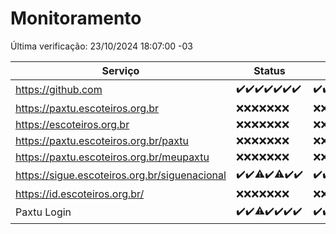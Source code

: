 # Monitoramento

Última verificação: 23/10/2024 18:07:00 -03

|Serviço|Status|Últimas 24h|
|---|---|---|
|https://github.com|<span title="2024-10-16: OK=23">✔️</span><span title="2024-10-17: OK=23">✔️</span><span title="2024-10-18: OK=23">✔️</span><span title="2024-10-19: OK=23">✔️</span><span title="2024-10-20: OK=23">✔️</span><span title="2024-10-21: OK=23">✔️</span><span title="2024-10-22: OK=20">✔️</span>|<span title="22/10/2024 18:07:00 -03 : 200">✔️</span><span title="22/10/2024 19:08:00 -03 : 200">✔️</span><span title="22/10/2024 20:09:00 -03 : 200">✔️</span><span title="22/10/2024 21:39:00 -03 : 200">✔️</span><span title="22/10/2024 23:10:00 -03 : 200">✔️</span><span title="23/10/2024 00:14:00 -03 : 200">✔️</span><span title="23/10/2024 01:10:00 -03 : 200">✔️</span><span title="23/10/2024 02:08:00 -03 : 200">✔️</span><span title="23/10/2024 03:12:00 -03 : 200">✔️</span><span title="23/10/2024 04:08:00 -03 : 200">✔️</span><span title="23/10/2024 05:11:00 -03 : 200">✔️</span><span title="23/10/2024 06:09:00 -03 : 200">✔️</span><span title="23/10/2024 07:09:00 -03 : 200">✔️</span><span title="23/10/2024 08:07:00 -03 : 200">✔️</span><span title="23/10/2024 09:15:00 -03 : 200">✔️</span><span title="23/10/2024 10:17:00 -03 : 200">✔️</span><span title="23/10/2024 11:08:00 -03 : 200">✔️</span><span title="23/10/2024 12:08:00 -03 : 200">✔️</span><span title="23/10/2024 13:10:00 -03 : 200">✔️</span><span title="23/10/2024 14:07:00 -03 : 200">✔️</span><span title="23/10/2024 15:10:00 -03 : 200">✔️</span><span title="23/10/2024 16:06:00 -03 : 200">✔️</span><span title="23/10/2024 17:09:00 -03 : 200">✔️</span><span title="23/10/2024 18:07:00 -03 : 200">✔️</span>|
|https://paxtu.escoteiros.org.br|<span title="2024-10-16: Falhas=23">❌</span><span title="2024-10-17: Falhas=23">❌</span><span title="2024-10-18: Falhas=23">❌</span><span title="2024-10-19: Falhas=23">❌</span><span title="2024-10-20: Falhas=23">❌</span><span title="2024-10-21: Falhas=23">❌</span><span title="2024-10-22: Falhas=20">❌</span>|<span title="22/10/2024 18:07:00 -03 : 403">❌</span><span title="22/10/2024 19:08:00 -03 : 403">❌</span><span title="22/10/2024 20:09:00 -03 : 403">❌</span><span title="22/10/2024 21:39:00 -03 : 403">❌</span><span title="22/10/2024 23:10:00 -03 : 403">❌</span><span title="23/10/2024 00:14:00 -03 : 403">❌</span><span title="23/10/2024 01:10:00 -03 : 403">❌</span><span title="23/10/2024 02:09:00 -03 : 403">❌</span><span title="23/10/2024 03:12:00 -03 : 403">❌</span><span title="23/10/2024 04:08:00 -03 : 403">❌</span><span title="23/10/2024 05:11:00 -03 : 403">❌</span><span title="23/10/2024 06:09:00 -03 : 403">❌</span><span title="23/10/2024 07:09:00 -03 : 403">❌</span><span title="23/10/2024 08:07:00 -03 : 403">❌</span><span title="23/10/2024 09:15:00 -03 : 403">❌</span><span title="23/10/2024 10:17:00 -03 : 403">❌</span><span title="23/10/2024 11:08:00 -03 : 403">❌</span><span title="23/10/2024 12:08:00 -03 : 403">❌</span><span title="23/10/2024 13:10:00 -03 : 403">❌</span><span title="23/10/2024 14:07:00 -03 : 403">❌</span><span title="23/10/2024 15:10:00 -03 : 403">❌</span><span title="23/10/2024 16:06:00 -03 : 403">❌</span><span title="23/10/2024 17:09:00 -03 : 403">❌</span><span title="23/10/2024 18:07:00 -03 : 403">❌</span>|
|https://escoteiros.org.br|<span title="2024-10-16: Falhas=23">❌</span><span title="2024-10-17: Falhas=23">❌</span><span title="2024-10-18: Falhas=23">❌</span><span title="2024-10-19: Falhas=23">❌</span><span title="2024-10-20: Falhas=23">❌</span><span title="2024-10-21: Falhas=23">❌</span><span title="2024-10-22: Falhas=20">❌</span>|<span title="22/10/2024 18:07:00 -03 : 403">❌</span><span title="22/10/2024 19:08:00 -03 : 403">❌</span><span title="22/10/2024 20:09:00 -03 : 403">❌</span><span title="22/10/2024 21:39:00 -03 : 403">❌</span><span title="22/10/2024 23:10:00 -03 : 403">❌</span><span title="23/10/2024 00:14:00 -03 : 403">❌</span><span title="23/10/2024 01:10:00 -03 : 403">❌</span><span title="23/10/2024 02:09:00 -03 : 403">❌</span><span title="23/10/2024 03:12:00 -03 : 403">❌</span><span title="23/10/2024 04:08:00 -03 : 403">❌</span><span title="23/10/2024 05:11:00 -03 : 403">❌</span><span title="23/10/2024 06:09:00 -03 : 403">❌</span><span title="23/10/2024 07:09:00 -03 : 403">❌</span><span title="23/10/2024 08:07:00 -03 : 403">❌</span><span title="23/10/2024 09:15:00 -03 : 403">❌</span><span title="23/10/2024 10:17:00 -03 : 403">❌</span><span title="23/10/2024 11:08:00 -03 : 403">❌</span><span title="23/10/2024 12:08:00 -03 : 403">❌</span><span title="23/10/2024 13:10:00 -03 : 403">❌</span><span title="23/10/2024 14:07:00 -03 : 403">❌</span><span title="23/10/2024 15:10:00 -03 : 403">❌</span><span title="23/10/2024 16:06:00 -03 : 403">❌</span><span title="23/10/2024 17:09:00 -03 : 403">❌</span><span title="23/10/2024 18:07:00 -03 : 403">❌</span>|
|https://paxtu.escoteiros.org.br/paxtu|<span title="2024-10-16: Falhas=23">❌</span><span title="2024-10-17: Falhas=23">❌</span><span title="2024-10-18: Falhas=23">❌</span><span title="2024-10-19: Falhas=23">❌</span><span title="2024-10-20: Falhas=23">❌</span><span title="2024-10-21: Falhas=23">❌</span><span title="2024-10-22: Falhas=20">❌</span>|<span title="22/10/2024 18:07:00 -03 : 403">❌</span><span title="22/10/2024 19:08:00 -03 : 403">❌</span><span title="22/10/2024 20:09:00 -03 : 403">❌</span><span title="22/10/2024 21:39:00 -03 : 403">❌</span><span title="22/10/2024 23:11:00 -03 : 403">❌</span><span title="23/10/2024 00:14:00 -03 : 403">❌</span><span title="23/10/2024 01:10:00 -03 : 403">❌</span><span title="23/10/2024 02:09:00 -03 : 403">❌</span><span title="23/10/2024 03:12:00 -03 : 403">❌</span><span title="23/10/2024 04:08:00 -03 : 403">❌</span><span title="23/10/2024 05:11:00 -03 : 403">❌</span><span title="23/10/2024 06:09:00 -03 : 403">❌</span><span title="23/10/2024 07:09:00 -03 : 403">❌</span><span title="23/10/2024 08:07:00 -03 : 403">❌</span><span title="23/10/2024 09:15:00 -03 : 403">❌</span><span title="23/10/2024 10:17:00 -03 : 403">❌</span><span title="23/10/2024 11:08:00 -03 : 403">❌</span><span title="23/10/2024 12:08:00 -03 : 403">❌</span><span title="23/10/2024 13:10:00 -03 : 403">❌</span><span title="23/10/2024 14:07:00 -03 : 403">❌</span><span title="23/10/2024 15:10:00 -03 : 403">❌</span><span title="23/10/2024 16:06:00 -03 : 403">❌</span><span title="23/10/2024 17:09:00 -03 : 403">❌</span><span title="23/10/2024 18:07:00 -03 : 403">❌</span>|
|https://paxtu.escoteiros.org.br/meupaxtu|<span title="2024-10-16: Falhas=23">❌</span><span title="2024-10-17: Falhas=23">❌</span><span title="2024-10-18: Falhas=23">❌</span><span title="2024-10-19: Falhas=23">❌</span><span title="2024-10-20: Falhas=23">❌</span><span title="2024-10-21: Falhas=23">❌</span><span title="2024-10-22: Falhas=20">❌</span>|<span title="22/10/2024 18:07:00 -03 : 403">❌</span><span title="22/10/2024 19:08:00 -03 : 403">❌</span><span title="22/10/2024 20:09:00 -03 : 403">❌</span><span title="22/10/2024 21:39:00 -03 : 403">❌</span><span title="22/10/2024 23:11:00 -03 : 403">❌</span><span title="23/10/2024 00:14:00 -03 : 403">❌</span><span title="23/10/2024 01:10:00 -03 : 403">❌</span><span title="23/10/2024 02:09:00 -03 : 403">❌</span><span title="23/10/2024 03:12:00 -03 : 403">❌</span><span title="23/10/2024 04:08:00 -03 : 403">❌</span><span title="23/10/2024 05:11:00 -03 : 403">❌</span><span title="23/10/2024 06:09:00 -03 : 403">❌</span><span title="23/10/2024 07:09:00 -03 : 403">❌</span><span title="23/10/2024 08:07:00 -03 : 403">❌</span><span title="23/10/2024 09:15:00 -03 : 403">❌</span><span title="23/10/2024 10:17:00 -03 : 403">❌</span><span title="23/10/2024 11:08:00 -03 : 403">❌</span><span title="23/10/2024 12:08:00 -03 : 403">❌</span><span title="23/10/2024 13:10:00 -03 : 403">❌</span><span title="23/10/2024 14:07:00 -03 : 403">❌</span><span title="23/10/2024 15:10:00 -03 : 403">❌</span><span title="23/10/2024 16:06:00 -03 : 403">❌</span><span title="23/10/2024 17:09:00 -03 : 403">❌</span><span title="23/10/2024 18:07:00 -03 : 403">❌</span>|
|https://sigue.escoteiros.org.br/siguenacional|<span title="2024-10-16: OK=23">✔️</span><span title="2024-10-17: OK=23">✔️</span><span title="2024-10-18: OK=18, Falhas=5">⚠️</span><span title="2024-10-19: OK=23">✔️</span><span title="2024-10-20: OK=22, Falhas=1">⚠️</span><span title="2024-10-21: OK=23">✔️</span><span title="2024-10-22: OK=20">✔️</span>|<span title="22/10/2024 18:07:00 -03 : 200">✔️</span><span title="22/10/2024 19:08:00 -03 : 200">✔️</span><span title="22/10/2024 20:09:00 -03 : 200">✔️</span><span title="22/10/2024 21:39:00 -03 : 200">✔️</span><span title="22/10/2024 23:11:00 -03 : 200">✔️</span><span title="23/10/2024 00:14:00 -03 : 200">✔️</span><span title="23/10/2024 01:10:00 -03 : 200">✔️</span><span title="23/10/2024 02:09:00 -03 : 200">✔️</span><span title="23/10/2024 03:12:00 -03 : 200">✔️</span><span title="23/10/2024 04:08:00 -03 : 200">✔️</span><span title="23/10/2024 05:11:00 -03 : 200">✔️</span><span title="23/10/2024 06:09:00 -03 : 200">✔️</span><span title="23/10/2024 07:09:00 -03 : 200">✔️</span><span title="23/10/2024 08:07:00 -03 : 200">✔️</span><span title="23/10/2024 09:15:00 -03 : 200">✔️</span><span title="23/10/2024 10:17:00 -03 : 200">✔️</span><span title="23/10/2024 11:08:00 -03 : 200">✔️</span><span title="23/10/2024 12:08:00 -03 : 0">❌</span><span title="23/10/2024 13:10:00 -03 : 200">✔️</span><span title="23/10/2024 14:07:00 -03 : 200">✔️</span><span title="23/10/2024 15:10:00 -03 : 200">✔️</span><span title="23/10/2024 16:06:00 -03 : 200">✔️</span><span title="23/10/2024 17:09:00 -03 : 200">✔️</span><span title="23/10/2024 18:07:00 -03 : 200">✔️</span>|
|https://id.escoteiros.org.br/|<span title="2024-10-16: Falhas=23">❌</span><span title="2024-10-17: Falhas=23">❌</span><span title="2024-10-18: Falhas=23">❌</span><span title="2024-10-19: Falhas=23">❌</span><span title="2024-10-20: Falhas=23">❌</span><span title="2024-10-21: Falhas=23">❌</span><span title="2024-10-22: Falhas=20">❌</span>|<span title="22/10/2024 18:07:00 -03 : 403">❌</span><span title="22/10/2024 19:08:00 -03 : 403">❌</span><span title="22/10/2024 20:09:00 -03 : 403">❌</span><span title="22/10/2024 21:39:00 -03 : 403">❌</span><span title="22/10/2024 23:11:00 -03 : 403">❌</span><span title="23/10/2024 00:14:00 -03 : 403">❌</span><span title="23/10/2024 01:10:00 -03 : 403">❌</span><span title="23/10/2024 02:09:00 -03 : 403">❌</span><span title="23/10/2024 03:12:00 -03 : 403">❌</span><span title="23/10/2024 04:08:00 -03 : 403">❌</span><span title="23/10/2024 05:11:00 -03 : 403">❌</span><span title="23/10/2024 06:09:00 -03 : 403">❌</span><span title="23/10/2024 07:09:00 -03 : 403">❌</span><span title="23/10/2024 08:07:00 -03 : 403">❌</span><span title="23/10/2024 09:15:00 -03 : 403">❌</span><span title="23/10/2024 10:17:00 -03 : 403">❌</span><span title="23/10/2024 11:08:00 -03 : 403">❌</span><span title="23/10/2024 12:08:00 -03 : 403">❌</span><span title="23/10/2024 13:10:00 -03 : 403">❌</span><span title="23/10/2024 14:07:00 -03 : 403">❌</span><span title="23/10/2024 15:10:00 -03 : 403">❌</span><span title="23/10/2024 16:06:00 -03 : 403">❌</span><span title="23/10/2024 17:09:00 -03 : 403">❌</span><span title="23/10/2024 18:07:00 -03 : 403">❌</span>|
|Paxtu Login|<span title="2024-10-16: OK=23">✔️</span><span title="2024-10-17: OK=23">✔️</span><span title="2024-10-18: OK=21, Falhas=2">⚠️</span><span title="2024-10-19: OK=23">✔️</span><span title="2024-10-20: OK=23">✔️</span><span title="2024-10-21: OK=23">✔️</span><span title="2024-10-22: OK=20">✔️</span>|<span title="22/10/2024 18:07:00 -03 : 200">✔️</span><span title="22/10/2024 19:08:00 -03 : 200">✔️</span><span title="22/10/2024 20:09:00 -03 : 200">✔️</span><span title="22/10/2024 21:39:00 -03 : 200">✔️</span><span title="22/10/2024 23:11:00 -03 : 200">✔️</span><span title="23/10/2024 00:14:00 -03 : 200">✔️</span><span title="23/10/2024 01:10:00 -03 : 200">✔️</span><span title="23/10/2024 02:09:00 -03 : 200">✔️</span><span title="23/10/2024 03:12:00 -03 : 200">✔️</span><span title="23/10/2024 04:08:00 -03 : 200">✔️</span><span title="23/10/2024 05:11:00 -03 : 200">✔️</span><span title="23/10/2024 06:09:00 -03 : 200">✔️</span><span title="23/10/2024 07:09:00 -03 : 200">✔️</span><span title="23/10/2024 08:07:00 -03 : 200">✔️</span><span title="23/10/2024 09:15:00 -03 : 200">✔️</span><span title="23/10/2024 10:17:00 -03 : 200">✔️</span><span title="23/10/2024 11:08:00 -03 : 200">✔️</span><span title="23/10/2024 12:08:00 -03 : 200">✔️</span><span title="23/10/2024 13:10:00 -03 : 200">✔️</span><span title="23/10/2024 14:07:00 -03 : 200">✔️</span><span title="23/10/2024 15:10:00 -03 : 200">✔️</span><span title="23/10/2024 16:06:00 -03 : 200">✔️</span><span title="23/10/2024 17:09:00 -03 : 200">✔️</span><span title="23/10/2024 18:07:00 -03 : 200">✔️</span>|
